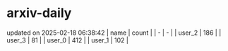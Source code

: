 # arxiv-daily
updated on 2025-02-18 06:38:42
| name | count |
| - | - |
| user_2 | 186 |
| user_3 | 81 |
| user_0 | 412 |
| user_1 | 102 |
